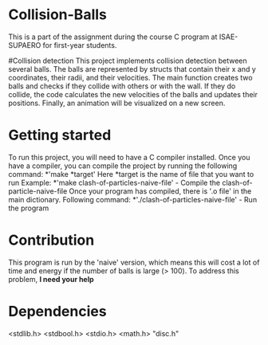 # Collision-Balls
This is a part of the assignment during the course C program at ISAE-SUPAERO for first-year students.  

#Collision detection
This project implements collision detection between several balls. The balls are represented by structs that contain their x and y coordinates, their radii, and their velocities. The main function creates two balls and checks if they collide with others or with the wall. If they do collide, the code calculates the new velocities of the balls and updates their positions. Finally, an animation will be visualized on a new screen.

# Getting started
To run this project, you will need to have a C compiler installed. Once you have a compiler, you can compile the project by running the following command:
*'make *target'
Here *target is the name of file that you want to run
Example:
*'make clash-of-particles-naive-file' - Compile the clash-of-particle-naive-file
Once your program has compiled, there is '.o file' in the main dictionary.
Following command:
*'./clash-of-particles-naive-file' - Run the program

# Contribution

This program is run by the 'naive' version, which means this will cost a lot of time and energy if the number of balls is large (> 100). To address this problem, **I need your help**

# Dependencies
<stdlib.h>
<stdbool.h>
<stdio.h>
<math.h>
"disc.h"
